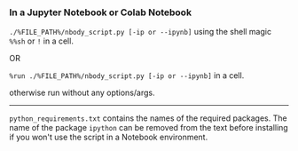 ### In a Jupyter Notebook or Colab Notebook

`./%FILE_PATH%/nbody_script.py [-ip or --ipynb]` using the shell magic `%%sh` or `!` in a cell.

OR

`%run ./%FILE_PATH%/nbody_script.py [-ip or --ipynb]` in a cell.

otherwise run without any options/args.

---

`python_requirements.txt` contains the names of the required packages. The name of the package `ipython` can be removed from the text before installing if you won't use the script in a Notebook environment.
